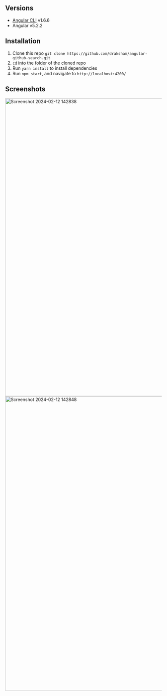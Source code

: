 
## Versions
* [Angular CLI](https://github.com/angular/angular-cli) v1.6.6
* Angular v5.2.2


## Installation
1. Clone this repo `git clone https://github.com/draksham/angular-github-search.git`
2. `cd` into the folder of the cloned repo
3. Run `yarn install` to install dependencies
4. Run `npm start`, and navigate to `http://localhost:4200/`

   
## Screenshots
<img width="957" alt="Screenshot 2024-02-12 142838" src="https://github.com/draksham/GITHUB-SEARCH/assets/123640464/7f4a2ad9-2ea5-4576-8b62-835b07c4e14d">
<img width="946" alt="Screenshot 2024-02-12 142848" src="https://github.com/draksham/GITHUB-SEARCH/assets/123640464/cfe67882-2ba1-494f-862d-627dbb754ee4">


